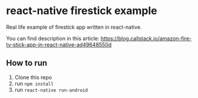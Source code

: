 # react-native firestick example
Real life example of firestick app written in react-native.

You can find description in this article: https://blog.callstack.io/amazon-fire-tv-stick-app-in-react-native-ad49648550d

## How to run
1. Clone this repo
2. run `npm install`
3. run `react-native run-android`
